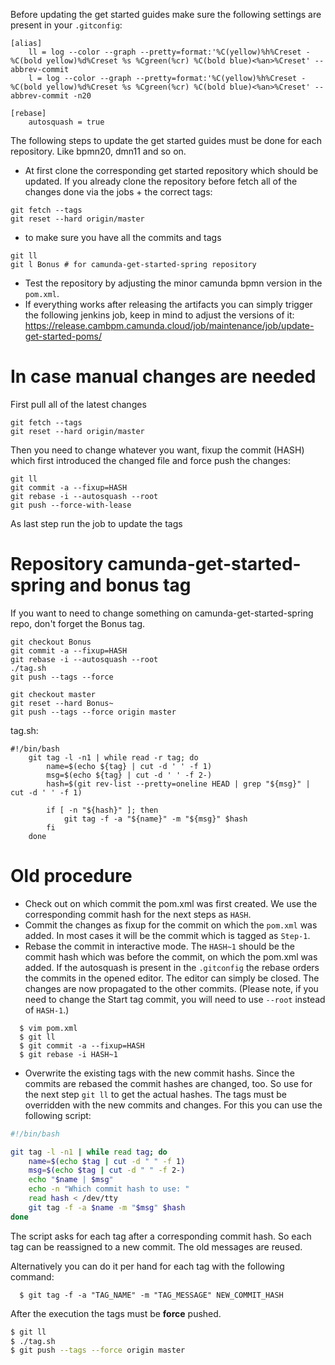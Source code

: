 Before updating the get started guides make sure the following
settings are present in your `.gitconfig`:

```
[alias]
    ll = log --color --graph --pretty=format:'%C(yellow)%h%Creset -%C(bold yellow)%d%Creset %s %Cgreen(%cr) %C(bold blue)<%an>%Creset' --abbrev-commit
    l = log --color --graph --pretty=format:'%C(yellow)%h%Creset -%C(bold yellow)%d%Creset %s %Cgreen(%cr) %C(bold blue)<%an>%Creset' --abbrev-commit -n20

[rebase]
    autosquash = true
```

The following steps to update the get started guides must be done for each repository. Like bpmn20, dmn11 and so on.

- At first clone the corresponding get started repository which should be updated. If you already clone the repository before fetch all of the changes done via the jobs + the correct tags:
```
git fetch --tags
git reset --hard origin/master
```
- to make sure you have all the commits and tags
```
git ll
git l Bonus # for camunda-get-started-spring repository
```
- Test the repository by adjusting the minor camunda bpmn version in the `pom.xml`.
- If everything works after releasing the artifacts you can simply trigger the following jenkins job, keep in mind to adjust the versions of it:
https://release.cambpm.camunda.cloud/job/maintenance/job/update-get-started-poms/

# In case manual changes are needed
First pull all of the latest changes
```
git fetch --tags
git reset --hard origin/master
```

Then you need to change whatever you want, fixup the commit (HASH) which first introduced the changed file and force push the changes:
```
git ll
git commit -a --fixup=HASH
git rebase -i --autosquash --root
git push --force-with-lease
```

As last step run the job to update the tags

# Repository camunda-get-started-spring and bonus tag

If you want to need to change something on camunda-get-started-spring repo, don't forget the Bonus tag. 
```
git checkout Bonus
git commit -a --fixup=HASH
git rebase -i --autosquash --root
./tag.sh
git push --tags --force

git checkout master
git reset --hard Bonus~
git push --tags --force origin master
```

tag.sh:
```
#!/bin/bash
    git tag -l -n1 | while read -r tag; do
        name=$(echo ${tag} | cut -d ' ' -f 1)
        msg=$(echo ${tag} | cut -d ' ' -f 2-)
        hash=$(git rev-list --pretty=oneline HEAD | grep "${msg}" | cut -d ' ' -f 1)

        if [ -n "${hash}" ]; then
            git tag -f -a "${name}" -m "${msg}" $hash
        fi
    done
```

# Old procedure
- Check out on which commit the pom.xml was first created. We use the corresponding commit hash
for the next steps as `HASH`.
- Commit the changes as fixup for the commit on which the `pom.xml` was added.
In most cases it will be the commit which is tagged as `Step-1`.
- Rebase the commit in interactive mode.
The `HASH~1` should be the commit hash which was before the commit, on which the pom.xml was added.
If the autosquash is present in the `.gitconfig` the rebase orders the commits in the opened editor.
The editor can simply be closed. The changes are now propagated to the other commits.
(Please note, if you need to change the Start tag commit, you will need to use `--root` instead of `HASH-1`.)
```
  $ vim pom.xml
  $ git ll
  $ git commit -a --fixup=HASH
  $ git rebase -i HASH~1
```
- Overwrite the existing tags with the new commit hashs. Since the commits are rebased the commit hashes are changed, too. So use for the next step `git ll` to
get the actual hashes. The tags must be overridden with the new commits and changes.
For this you can use the following script:
```sh
#!/bin/bash

git tag -l -n1 | while read tag; do
    name=$(echo $tag | cut -d " " -f 1)
    msg=$(echo $tag | cut -d " " -f 2-)
    echo "$name | $msg"
    echo -n "Which commit hash to use: "
    read hash < /dev/tty
    git tag -f -a $name -m "$msg" $hash
done
```
The script asks for each tag after a corresponding commit hash.
So each tag can be reassigned to a new commit. The old messages are reused.

Alternatively you can do it per hand for each tag with the following command:
```
  $ git tag -f -a "TAG_NAME" -m "TAG_MESSAGE" NEW_COMMIT_HASH
```
After the execution the tags must be **force** pushed.
```sh
$ git ll
$ ./tag.sh
$ git push --tags --force origin master
```